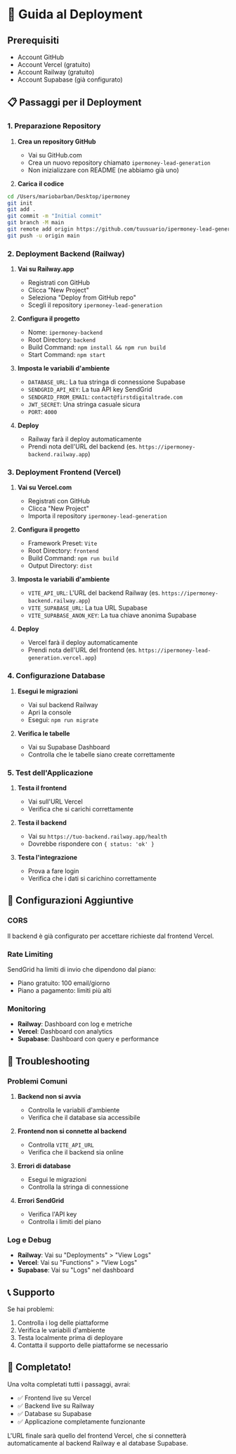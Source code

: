 # 🚀 Guida al Deployment

## Prerequisiti
- Account GitHub
- Account Vercel (gratuito)
- Account Railway (gratuito)
- Account Supabase (già configurato)

## 📋 Passaggi per il Deployment

### 1. Preparazione Repository

1. **Crea un repository GitHub**
   - Vai su GitHub.com
   - Crea un nuovo repository chiamato `ipermoney-lead-generation`
   - Non inizializzare con README (ne abbiamo già uno)

2. **Carica il codice**
```bash
cd /Users/mariobarban/Desktop/ipermoney
git init
git add .
git commit -m "Initial commit"
git branch -M main
git remote add origin https://github.com/tuusuario/ipermoney-lead-generation.git
git push -u origin main
```

### 2. Deployment Backend (Railway)

1. **Vai su Railway.app**
   - Registrati con GitHub
   - Clicca "New Project"
   - Seleziona "Deploy from GitHub repo"
   - Scegli il repository `ipermoney-lead-generation`

2. **Configura il progetto**
   - Nome: `ipermoney-backend`
   - Root Directory: `backend`
   - Build Command: `npm install && npm run build`
   - Start Command: `npm start`

3. **Imposta le variabili d'ambiente**
   - `DATABASE_URL`: La tua stringa di connessione Supabase
   - `SENDGRID_API_KEY`: La tua API key SendGrid
   - `SENDGRID_FROM_EMAIL`: `contact@firstdigitaltrade.com`
   - `JWT_SECRET`: Una stringa casuale sicura
   - `PORT`: `4000`

4. **Deploy**
   - Railway farà il deploy automaticamente
   - Prendi nota dell'URL del backend (es. `https://ipermoney-backend.railway.app`)

### 3. Deployment Frontend (Vercel)

1. **Vai su Vercel.com**
   - Registrati con GitHub
   - Clicca "New Project"
   - Importa il repository `ipermoney-lead-generation`

2. **Configura il progetto**
   - Framework Preset: `Vite`
   - Root Directory: `frontend`
   - Build Command: `npm run build`
   - Output Directory: `dist`

3. **Imposta le variabili d'ambiente**
   - `VITE_API_URL`: L'URL del backend Railway (es. `https://ipermoney-backend.railway.app`)
   - `VITE_SUPABASE_URL`: La tua URL Supabase
   - `VITE_SUPABASE_ANON_KEY`: La tua chiave anonima Supabase

4. **Deploy**
   - Vercel farà il deploy automaticamente
   - Prendi nota dell'URL del frontend (es. `https://ipermoney-lead-generation.vercel.app`)

### 4. Configurazione Database

1. **Esegui le migrazioni**
   - Vai sul backend Railway
   - Apri la console
   - Esegui: `npm run migrate`

2. **Verifica le tabelle**
   - Vai su Supabase Dashboard
   - Controlla che le tabelle siano create correttamente

### 5. Test dell'Applicazione

1. **Testa il frontend**
   - Vai sull'URL Vercel
   - Verifica che si carichi correttamente

2. **Testa il backend**
   - Vai su `https://tuo-backend.railway.app/health`
   - Dovrebbe rispondere con `{ status: 'ok' }`

3. **Testa l'integrazione**
   - Prova a fare login
   - Verifica che i dati si carichino correttamente

## 🔧 Configurazioni Aggiuntive

### CORS
Il backend è già configurato per accettare richieste dal frontend Vercel.

### Rate Limiting
SendGrid ha limiti di invio che dipendono dal piano:
- Piano gratuito: 100 email/giorno
- Piano a pagamento: limiti più alti

### Monitoring
- **Railway**: Dashboard con log e metriche
- **Vercel**: Dashboard con analytics
- **Supabase**: Dashboard con query e performance

## 🚨 Troubleshooting

### Problemi Comuni

1. **Backend non si avvia**
   - Controlla le variabili d'ambiente
   - Verifica che il database sia accessibile

2. **Frontend non si connette al backend**
   - Controlla `VITE_API_URL`
   - Verifica che il backend sia online

3. **Errori di database**
   - Esegui le migrazioni
   - Controlla la stringa di connessione

4. **Errori SendGrid**
   - Verifica l'API key
   - Controlla i limiti del piano

### Log e Debug

- **Railway**: Vai su "Deployments" > "View Logs"
- **Vercel**: Vai su "Functions" > "View Logs"
- **Supabase**: Vai su "Logs" nel dashboard

## 📞 Supporto

Se hai problemi:
1. Controlla i log delle piattaforme
2. Verifica le variabili d'ambiente
3. Testa localmente prima di deployare
4. Contatta il supporto delle piattaforme se necessario

## 🎉 Completato!

Una volta completati tutti i passaggi, avrai:
- ✅ Frontend live su Vercel
- ✅ Backend live su Railway  
- ✅ Database su Supabase
- ✅ Applicazione completamente funzionante

L'URL finale sarà quello del frontend Vercel, che si connetterà automaticamente al backend Railway e al database Supabase.


